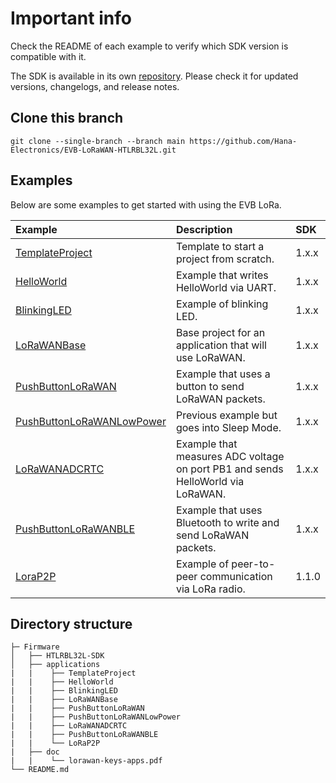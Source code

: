 # Important info
Check the README of each example to verify which SDK version is compatible with it.

The SDK is available in its own [repository](https://github.com/Hana-Electronics/HE-HTLRBL32L-SDK). Please check it for updated versions, changelogs, and release notes.

## Clone this branch
```
git clone --single-branch --branch main https://github.com/Hana-Electronics/EVB-LoRaWAN-HTLRBL32L.git
```

## Examples
Below are some examples to get started with using the EVB LoRa.

| Example     |      Description                    | SDK                   |
| :---------- | :---------------------------------- | :-----------------------|
|[TemplateProject](/examples/TemplateProject)| Template to start a project from scratch. | 1.x.x |
|[HelloWorld](/examples/HelloWorld)| Example that writes HelloWorld via UART. | 1.x.x |
|[BlinkingLED](/examples/BlinkingLED)| Example of blinking LED. |  1.x.x |
|[LoRaWANBase](/examples/LoRaWANBase)| Base project for an application that will use LoRaWAN. | 1.x.x |
|[PushButtonLoRaWAN](/examples/PushButtonLoRaWAN)| Example that uses a button to send LoRaWAN packets. | 1.x.x |
|[PushButtonLoRaWANLowPower](/examples/PushButtonLoRaWANLowPower) |Previous example but goes into Sleep Mode. | 1.x.x |
|[LoRaWANADCRTC](/examples/LoRaWAN_ADC_RTC)| Example that measures ADC voltage on port PB1 and sends HelloWorld via LoRaWAN. | 1.x.x |
|[PushButtonLoRaWANBLE](/examples/PushButtonLoRaWANBLE)| Example that uses Bluetooth to write and send LoRaWAN packets. | 1.x.x |
|[LoraP2P](/examples/LoRaP2P) |Example of peer-to-peer communication via LoRa radio. |1.1.0|


## Directory structure
```
├─ Firmware
│   ├── HTLRBL32L-SDK
│   ├── applications
|   |    ├── TemplateProject
|   |    ├── HelloWorld
|   |    ├── BlinkingLED
|   |    ├── LoRaWANBase
|   |    ├── PushButtonLoRaWAN
|   |    ├── PushButtonLoRaWANLowPower
|   |    ├── LoRaWANADCRTC
|   |    ├── PushButtonLoRaWANBLE
|   |    └── LoRaP2P
|   ├── doc
|   |    └── lorawan-keys-apps.pdf
└── README.md
```